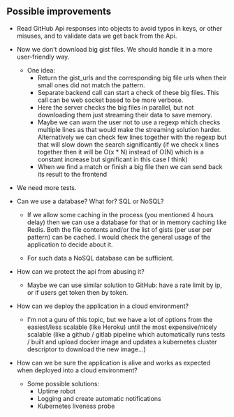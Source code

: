 ## Possible improvements
* Read GitHub Api responses into objects to avoid typos in keys, or other misuses, and to validate data
we get back from the Api. 
* Now we don't download big gist files. We should handle it in a more user-friendly way.

  * One idea:
    * Return the gist_urls and the corresponding big file urls when their small ones did not match the pattern. 
    * Separate backend call can start a check of these big files. This call can be web socket based to be more verbose. 
    * Here the server checks the big files in parallel, but not downloading them just streaming their data to save memory. 
    * Maybe we can warn the user not to use a regexp which checks multiple lines as that would make the streaming
solution harder. Alternatively we can check few lines together with the regexp but that will slow down the search
significantly (if we check x lines together then it will be O(x * N) instead of O(N) which is a constant increase but
significant in this case I think)
    * When we find a match or finish a big file then we can send back its result to the frontend

* We need more tests. 
* Can we use a database? What for? SQL or NoSQL?

  * If we allow some caching in the process (you mentioned 4 hours delay) then we can use a database for that
or in memory caching like Redis.
Both the file contents and/or the list of gists (per user per pattern) can be cached.
I would check the general usage of the application to decide about it.

  * For such data a NoSQL database can be sufficient.

* How can we protect the api from abusing it?

  * Maybe we can use similar solution to GitHub: have a rate limit by ip, or if users get token then by token.

* How can we deploy the application in a cloud environment?

  * I'm not a guru of this topic, but we have a lot of options from the easiest/less scalable (like Heroku)
until the most expensive/nicely scalable (like a github / gitlab pipeline which automatically runs tests / built and
upload docker image and updates a kubernetes cluster descriptor to download the new image...)

* How can we be sure the application is alive and works as expected when deployed into a cloud environment?

  * Some possible solutions:
    * Uptime robot
    * Logging and create automatic notifications
    * Kubernetes liveness probe
